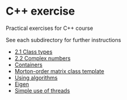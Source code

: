 # C++ exercise

Practical exercises for C++ course

See each subdirectory for further instructions

* [2.1 Class types](2.1-class-types/)
* [2.2 Complex numbers](2.2-complex/)
* [Containers](containers/)
* [Morton-order matrix class template](morton-order/)
* [Using algorithms](algorithm/)
* [Eigen](eigen/)
* [Simple use of threads](threads/)
